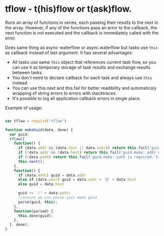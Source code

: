 # tflow - t(his)flow or t(ask)flow. 

Runs an array of functions in series, each passing their results to the next
in the array. However, if any of the functions pass an error to the callback,
the next function is not executed and the callback is immediately called
with the error.

Does same thing as async-waterflow or async.waterflow but
tasks use `this` as callback instead of last argument. It has several
advantages:
 - All tasks use same `this` object that references current task flow, so you
can use it as temporary storage of task results and exchange results between
tasks.
 - You don't need to declare callback for each task and always use `this`
instead.
 - You can use this.next and this.fail for better readibility and automaticaly
wrapping of string errors to errors with stacktraces.
 - It's possible to log all application callback errors in single place.

Example of usage:

```js

var tflow = require('tflow')

function makeGuid(data, done) {
  var guid;
  tflow([
    function() {
      if (data.addr && (data.host || data.user)) return this.fail('guid.make: addr and user&host are mutually exclusive.')
      if (!data.addr && !data.host) return this.fail('guid.make: addr or host are required.')
      if (!data.path) return this.fail('guid.make: path is required.')
      this.next();
    },
    function() {
      if (data.addr) guid = data.addr
      else if (data.user) guid = data.user + '@' + data.host
      else guid = data.host

      guid += '/' + data.path;
      //ensure we can parse just made guid
      parse(guid, this);
    },
    function(parsed) {
      this.done(guid);
    },
  ], done);
}
        
```


